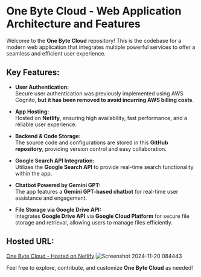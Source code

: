 # One Byte Cloud - Web Application Architecture and Features

Welcome to the **One Byte Cloud** repository! This is the codebase for a modern web application that integrates multiple powerful services to offer a seamless and efficient user experience.

## Key Features:
- **User Authentication:**  
  Secure user authentication was previously implemented using AWS Cognito, **but it has been removed to avoid incurring AWS billing costs**.

- **App Hosting:**  
  Hosted on **Netlify**, ensuring high availability, fast performance, and a reliable user experience.

- **Backend & Code Storage:**  
  The source code and configurations are stored in this **GitHub repository**, providing version control and easy collaboration.

- **Google Search API Integration:**  
  Utilizes the **Google Search API** to provide real-time search functionality within the app.

- **Chatbot Powered by Gemini GPT:**  
  The app features a **Gemini GPT-based chatbot** for real-time user assistance and engagement.

- **File Storage via Google Drive API:**  
  Integrates **Google Drive API** via **Google Cloud Platform** for secure file storage and retrieval, allowing users to manage files efficiently.



## Hosted URL:  
[One Byte Cloud - Hosted on Netlify](<https://onebyte-user.netlify.app>)
![Screenshot 2024-11-20 084443](https://github.com/user-attachments/assets/c4528fe1-8d27-4d86-a6f6-ee70cb9f8116)

Feel free to explore, contribute, and customize **One Byte Cloud** as needed!
